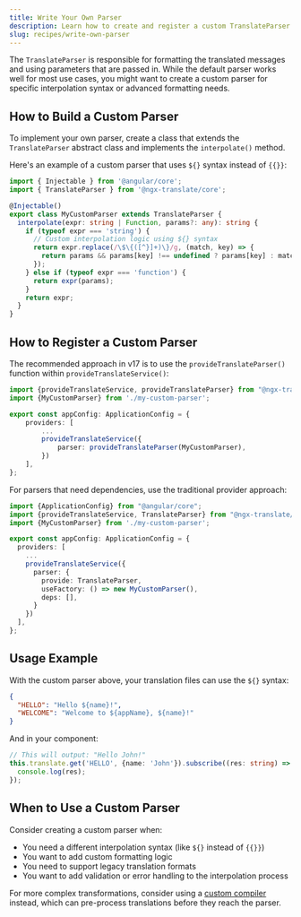 ```yaml
---
title: Write Your Own Parser
description: Learn how to create and register a custom TranslateParser for ngx-translate.
slug: recipes/write-own-parser
---
```


The `TranslateParser` is responsible for formatting the translated messages and using parameters that are passed in. While the default parser works well for most use cases, you might want to create a custom parser for specific interpolation syntax or advanced formatting needs.

## How to Build a Custom Parser

To implement your own parser, create a class that extends the `TranslateParser` abstract class and implements the `interpolate()` method.

Here's an example of a custom parser that uses `${}` syntax instead of `{{}}`:

```typescript
import { Injectable } from '@angular/core';
import { TranslateParser } from '@ngx-translate/core';

@Injectable()
export class MyCustomParser extends TranslateParser {
  interpolate(expr: string | Function, params?: any): string {
    if (typeof expr === 'string') {
      // Custom interpolation logic using ${} syntax
      return expr.replace(/\$\{([^}]+)\}/g, (match, key) => {
        return params && params[key] !== undefined ? params[key] : match;
      });
    } else if (typeof expr === 'function') {
      return expr(params);
    }
    return expr;
  }
}
```

## How to Register a Custom Parser

The recommended approach in v17 is to use the `provideTranslateParser()` function within `provideTranslateService()`:

```ts {2,8} title="app.config.ts"
import {provideTranslateService, provideTranslateParser} from "@ngx-translate/core";
import {MyCustomParser} from './my-custom-parser';

export const appConfig: ApplicationConfig = {
    providers: [
        ...
        provideTranslateService({
            parser: provideTranslateParser(MyCustomParser),
        })
    ],
};
```

For parsers that need dependencies, use the traditional provider approach:

```ts {2-3,9-13} title="app.config.ts"
import {ApplicationConfig} from "@angular/core";
import {provideTranslateService, TranslateParser} from "@ngx-translate/core";
import {MyCustomParser} from './my-custom-parser';

export const appConfig: ApplicationConfig = {
  providers: [
    ...
    provideTranslateService({
      parser: {
        provide: TranslateParser,
        useFactory: () => new MyCustomParser(),
        deps: [],
      }
    })
  ],
};
```

## Usage Example

With the custom parser above, your translation files can use the `${}` syntax:

```json title="en.json"
{
  "HELLO": "Hello ${name}!",
  "WELCOME": "Welcome to ${appName}, ${name}!"
}
```

And in your component:

```typescript
// This will output: "Hello John!"
this.translate.get('HELLO', {name: 'John'}).subscribe((res: string) => {
  console.log(res);
});
```

## When to Use a Custom Parser

Consider creating a custom parser when:

- You need a different interpolation syntax (like `${}` instead of `{{}}`)
- You want to add custom formatting logic
- You need to support legacy translation formats
- You want to add validation or error handling to the interpolation process

For more complex transformations, consider using a [custom compiler](/recipes/custom-compiler-guide/) instead, which can pre-process translations before they reach the parser.